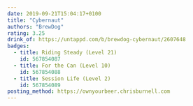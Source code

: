 ```yaml
---
date: 2019-09-21T15:04:17+0100
title: "Cybernaut"
authors: "BrewDog"
rating: 3.25
drink_of: https://untappd.com/b/brewdog-cybernaut/2607648
badges:
  - title: Riding Steady (Level 21)
    id: 567854087
  - title: For the Can (Level 10)
    id: 567854088
  - title: Session Life (Level 2)
    id: 567854089
posting_method: https://ownyourbeer.chrisburnell.com
---
```

